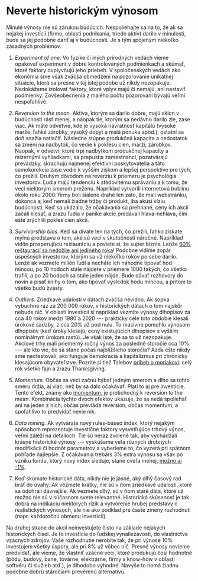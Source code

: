 # Neverte historickým výnosom

Minulé výnosy nie sú zárukou budúcich. Nespoliehajte sa na to, že ak sa nejakej investícii (firme, oblasti podnikania, triede aktív) darilo v minulosti, bude sa jej podobne dariť aj v budúcnosti. Je s tým spojeným niekoľko zásadných problémov.

1. *Experiment of one*. Vo fyzike či iných prírodných vedách vieme opakovať experiment v dobre kontrolovaných podmienkach a skúmať, ktoré faktory ovplyvňujú jeho priebeh. V spoločenských vedách ako ekonómia sme však zväčša obmedzení na pozorovanie unikátnej situácie, ktorá sa presne v tej istej podobe už nikdy nezopakuje. Nedokážeme izolovať faktory, ktoré vplyv majú či nemajú, ani nastaviť podmienky. Zovšeobecnenia z malého počtu pozorovaní bývajú veľmi nespoľahlivé.

2. *Reversion to the mean.* Aktíva, ktorým sa darilo dobre, majú sklon v budúcnosti rásť menej, a naopak tie, ktorým sa nedávno darilo zle, zase viac. Ak máte odvetvie, kde je vysoká návratnosť kapitálu (vysoké marže, ľahké zárobky, vysoký dopyt a malá ponuka apod.), ostatní sa doň snažia natlačiť. Následne stúpne produkčná kapacita a nedostatok sa zmení na nadbytok, čo vedie k poklesu cien, marží, zárobkov. Naopak, v odvetví, ktoré trpí nadbytkom produkčnej kapacity a mizernými vyhliadkami, sa prepustia zamestnanci, pozatvárajú prevádzky, skrachujú najmenej efektívni poskytovatelia a táto samokorekcia zase vedie k vyšším ziskom a lepšej perspektíve pre tých, čo prežili.
Druhým dôvodom na reverziu k priemeru je psychológia investorov. Ľudia majú tendenciu k stádovitému správaniu a k tomu, že veci niektorým smerom preženú. Napríklad vytvorili internetovú bublinu okolo roku 2000: firmy boli šialene drahé len zato, že mali webstránku, dokonca aj keď nemali žiadne tržby či produkt, iba akúsi víziu budúcnosti. Keď sa ukázalo, že očakávania sú prehnané, ceny ich akcií začali klesať, a zrazu ľudia v panike akcie predávali hlava-nehlava, čím ešte zrýchlili pokles cien akcií.

3. *Survivorship bias.* Keď sa dívate len na tých, čo prežili, ľahko získate mylnú predstavu o tom, aké sú veci v skutočnosti náročné. Napríklad vidíte prosperujúcu reštauráciu a poviete si, že super biznis. Lenže [60% reštaurácií sa nedožije ani jediného roka](https://jalebi.io/why-do-restaurants-fail/#:~:text=A%20restaurant's%20success%20rate%20is,those%20remaining%20do%20not%20survive.)! Podobne vidíme zopár úspešných investorov, ktorým sa už niekoľko rokov po sebe darilo. Lenže ak vezmete milión ľudí a necháte ich náhodne tipovať hod mincou, po 10 hodoch stále nájdete v priemere 1000 takých, čo všetko trafili, a po 20 hodoch sa stále jeden nájde. Bude dávať rozhovory do novín a písať knihy o tom, ako tipovať výsledok hodu mincou, a pritom to všetko budú žvásty.

4. *Outliers.* Zriedkavé udalosti v dátach zväčša nevidno. Ak sopka vybuchne raz za 200 000 rokov, v historických dátach o tom najskôr nebude nič. V oblasti investícií si napríklad vezmite výnosy dlhopisov za cca 40 rokov medzi 1980 a 2020 --- prakticky celé toto obdobie klesali úrokové sadzby, z cca 20% až pod nulu. To masívne pomohlo výnosom dlhopisov (keď úroky klesajú, ceny existujúcich dlhopisov s vyšším nominálnym úrokom rastú). Je však isté, že sa to už nezopakuje. Akciové trhy mali priemerný ročný výnos za posledné storočie cca 10% --- ale kto vie, čo sa stane počas najbližšieho storočia? Azda ešte nikdy sme neotestovali, ako funguje demokracia a kapitalizmus pri chronicky klesajúcom obyvateľstve. Pozrite si tiež Talebov [príbeh o moriakovi](https://hedgenordic.com/2020/11/happy-thanks-giving-nassim-talebs-take/): celý rok všetko fajn a zrazu Thanksgiving.

5. *Momentum.* Občas sa veci začnú hýbať jedným smerom a dlho sa tohto smeru držia, aj viac, než by sa dalo očakávať. Platí to aj pre investície. Tento efekt, známy ako [momentum](https://en.wikipedia.org/wiki/Momentum_investing), je protichodný k reversion to the mean. Kombinácia týchto dvoch efektov ukazuje, že sa nedá spoliehať ani na jeden z nich; občas prevláda reversion, občas momentum, a spoľahlivo to predvídať nevie nik.

6. *Data mining.* Ak vytvárate nový rules-based index, ktorý nejakým spôsobom reprezentuje investičné faktory vysvetľujúce trhový výnos, veľmi záleží na detailoch. Tie sú neraz zvolené tak, aby vychádzali krásne historické výnosy --- vyskúšame veľa rôznych drobných modifikácií či hodnôt parametrov a vyberieme to, čo vyzerá pri spätnom pohľade najlepšie. Z očakávania trebárs 3% extra výnosu sa však po vzniku fondu, ktorý nový index sleduje, stane oveľa menej, [možno aj -1%](https://papers.ssrn.com/sol3/papers.cfm?abstract_id=3622753).

6. Keď skúmate historické dáta, nikdy nie je jasné, aký dlhý časový rad brať do úvahy. Ak vezmete krátky, nie sú v ňom zriedkavé udalosti, ktoré sa odohrali dávnejšie. Ak vezmete dlhý, sú v ňom staré dáta, ktoré už možno nie sú v súčasnom svete relevantné. Historická skúsenosť je tak dobrá na indikáciu niektorých rizík a vytvorenie hrubej predstavy o realistických výnosoch, ale nie ako podklad pre časté zmeny rozhodnutí (napr. každoročnú obmenu investícií).

Na druhej strane do akcií neinvestujete čisto na základe nejakých historických čísel. Je to investícia do ľudskej vynaliezavosti, do vlastníctva vzácnych zdrojov. Vaše rozhodnutie nerobíte tak, že pri výnose 10% investujem všetky úspory, ale pri 8% už vôbec nič. Presné výnosy nevieme predvídať, ale vieme, že vlastniť vzácne veci, ktoré produkujú čosi hodnotné (pôdu, budovy, bane, továrne, elektrárne, firmy s know-how v oblasti softvéru či služieb atď.), je dlhodobo výhodné. Navyše to nemá žiadnu podobne dobrú stáročiami preverenú alternatívu.
